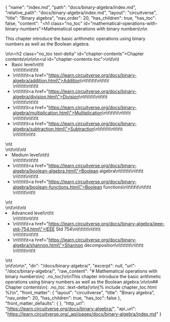 {
  "name": "index.md",
  "path": "docs/binary-algebra/index.md",
  "relative_path": "docs/binary-algebra/index.md",
  "layout": "circuitverse",
  "title": "Binary algebra",
  "nav_order": 20,
  "has_children": true,
  "has_toc": false,
  "content": "<h1 class=\"no_toc\" id=\"mathematical-operations-with-binary-numbers\">Mathematical operations with binary numbers</h1>\n\n<p>This chapter introduce the basic arithmetic operations using binary numbers as well as the Boolean algebra.</p>\n\n<h2 class=\"no_toc text-delta\" id=\"chapter-contents\">Chapter contents</h2>\n\n<!-- -*- engine:django -*- -->\n\n<ul id=\"chapter-contents-toc\">\n\t\n\t<li>Basic level\n\t\t<ul>\n\t\t\t\n\t\t\t<li>\n\t\t\t\t<a href=\"https://learn.circuitverse.org/docs/binary-algebra/addition.html\">Addition</a>\n\t\t\t\t\n\t\t\t</li>\n\t\t\t\n\t\t\t<li>\n\t\t\t\t<a href=\"https://learn.circuitverse.org/docs/binary-algebra/division.html\">Division</a>\n\t\t\t\t\n\t\t\t</li>\n\t\t\t\n\t\t\t<li>\n\t\t\t\t<a href=\"https://learn.circuitverse.org/docs/binary-algebra/multiplication.html\">Multiplication</a>\n\t\t\t\t\n\t\t\t</li>\n\t\t\t\n\t\t\t<li>\n\t\t\t\t<a href=\"https://learn.circuitverse.org/docs/binary-algebra/subtraction.html\">Subtraction</a>\n\t\t\t\t\n\t\t\t</li>\n\t\t\t\n\t\t</ul>\n\t</li>\n\t\n\t\n\t<li>Medium level\n\t\t<ul>\n\t\t\t\n\t\t\t<li>\n\t\t\t\t<a href=\"https://learn.circuitverse.org/docs/binary-algebra/boolean-algebra.html\">Boolean algebra</a>\n\t\t\t\t\n\t\t\t</li>\n\t\t\t\n\t\t\t<li>\n\t\t\t\t<a href=\"https://learn.circuitverse.org/docs/binary-algebra/boolean-functions.html\">Boolean functions</a>\n\t\t\t\t\n\t\t\t</li>\n\t\t\t\n\t\t</ul>\n\t</li>\n\t\n\t\n\t<li>Advanced level\n\t\t<ul>\n\t\t\t\n\t\t\t<li>\n\t\t\t\t<a href=\"https://learn.circuitverse.org/docs/binary-algebra/ieee-std-754.html\">IEEE Std 754</a>\n\t\t\t\t\n\t\t\t</li>\n\t\t\t\n\t\t\t<li>\n\t\t\t\t<a href=\"https://learn.circuitverse.org/docs/binary-algebra/shannon.html\">Shannon decomposition</a>\n\t\t\t\t\n\t\t\t</li>\n\t\t\t\n\t\t</ul>\n\t</li>\n\t\n</ul>\n\n",
  "dir": "/docs/binary-algebra/",
  "excerpt": null,
  "url": "/docs/binary-algebra/",
  "raw_content": "# Mathematical operations with binary numbers\n{: .no_toc}\n\nThis chapter introduce the basic arithmetic operations using binary numbers as well as the Boolean algebra.\n\n\n## Chapter contents\n{: .no_toc .text-delta}\n\n{% include chapter_toc.html %}\n",
  "front_matter": {
    "layout": "circuitverse",
    "title": "Binary algebra",
    "nav_order": 20,
    "has_children": true,
    "has_toc": false
  },
  "front_matter_defaults": {
  },
  "http_url": "https://learn.circuitverse.org/docs/binary-algebra/",
  "api_url": "https://learn.circuitverse.org/_api/pages/docs/binary-algebra/index.md"
}